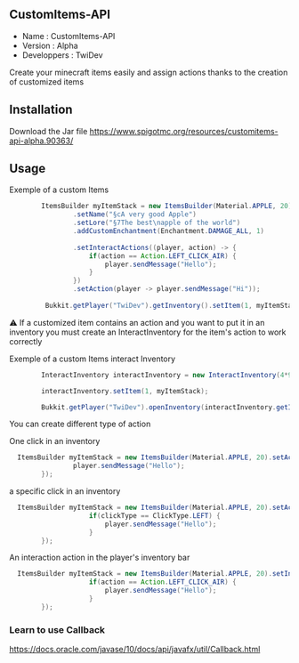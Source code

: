 ## CustomItems-API

- Name : CustomItems-API
- Version : Alpha
- Developpers : TwiDev

Create your minecraft items easily and assign actions thanks to the creation of customized items

## Installation

Download the Jar file https://www.spigotmc.org/resources/customitems-api-alpha.90363/

## Usage

Exemple of a custom Items

```Java
        ItemsBuilder myItemStack = new ItemsBuilder(Material.APPLE, 20)
                .setName("§cA very good Apple")
                .setLore("§7The best\napple of the world")
                .addCustomEnchantment(Enchantment.DAMAGE_ALL, 1)
                
                .setInteractActions((player, action) -> {
                    if(action == Action.LEFT_CLICK_AIR) {
                        player.sendMessage("Hello");
                    }
                })
                .setAction(player -> player.sendMessage("Hi"));
         
         Bukkit.getPlayer("TwiDev").getInventory().setItem(1, myItemStack);

```

⚠ If a customized item contains an action and you want to put it in an inventory you must create an InteractInventory for the item's action to work correctly

Exemple of a custom Items interact Inventory

```Java
        InteractInventory interactInventory = new InteractInventory(4*9, "Test");

        interactInventory.setItem(1, myItemStack);

        Bukkit.getPlayer("TwiDev").openInventory(interactInventory.getInventory());

```

You can create different type of action


One click in an inventory

```java
  ItemsBuilder myItemStack = new ItemsBuilder(Material.APPLE, 20).setAction(player -> {
                player.sendMessage("Hello");       
        });
```

a specific click in an inventory

```java
  ItemsBuilder myItemStack = new ItemsBuilder(Material.APPLE, 20).setActions((player, clickType) -> {
                    if(clickType == ClickType.LEFT) {
                        player.sendMessage("Hello");
                    }
        });
```


An interaction action in the player's inventory bar


```java
  ItemsBuilder myItemStack = new ItemsBuilder(Material.APPLE, 20).setInteractActions((player, action) -> {
                    if(action == Action.LEFT_CLICK_AIR) {
                        player.sendMessage("Hello");
                    }
        });
```

### Learn to use Callback

https://docs.oracle.com/javase/10/docs/api/javafx/util/Callback.html

